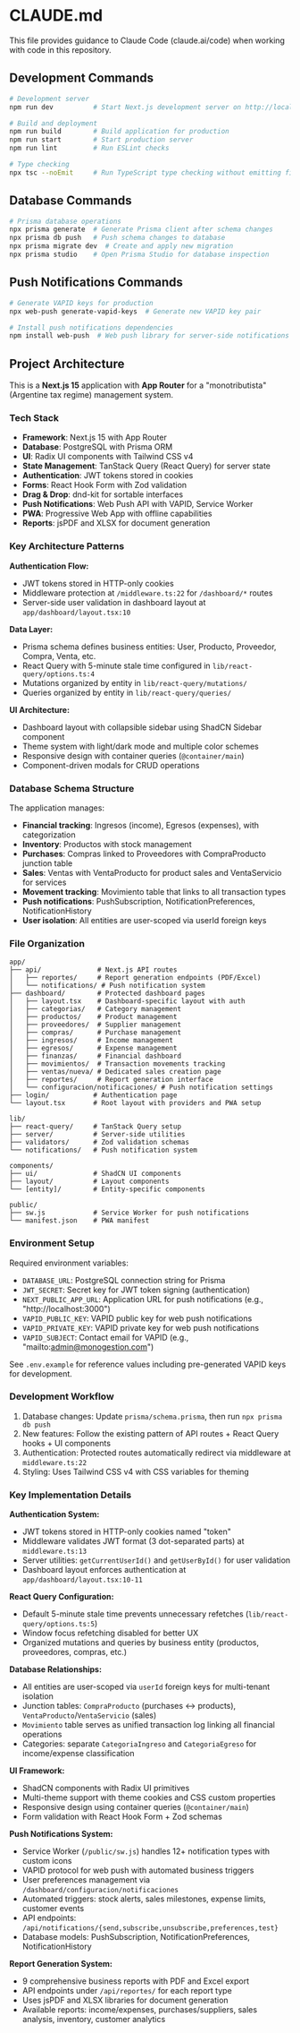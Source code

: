 # CLAUDE.md

This file provides guidance to Claude Code (claude.ai/code) when working with code in this repository.

## Development Commands

```bash
# Development server
npm run dev          # Start Next.js development server on http://localhost:3000

# Build and deployment
npm run build        # Build application for production
npm run start        # Start production server
npm run lint         # Run ESLint checks

# Type checking
npx tsc --noEmit     # Run TypeScript type checking without emitting files
```

## Database Commands

```bash
# Prisma database operations
npx prisma generate  # Generate Prisma client after schema changes
npx prisma db push   # Push schema changes to database
npx prisma migrate dev  # Create and apply new migration
npx prisma studio    # Open Prisma Studio for database inspection
```

## Push Notifications Commands

```bash
# Generate VAPID keys for production
npx web-push generate-vapid-keys  # Generate new VAPID key pair

# Install push notifications dependencies
npm install web-push  # Web push library for server-side notifications
```

## Project Architecture

This is a **Next.js 15** application with **App Router** for a "monotributista" (Argentine tax regime) management system.

### Tech Stack
- **Framework**: Next.js 15 with App Router
- **Database**: PostgreSQL with Prisma ORM
- **UI**: Radix UI components with Tailwind CSS v4
- **State Management**: TanStack Query (React Query) for server state
- **Authentication**: JWT tokens stored in cookies
- **Forms**: React Hook Form with Zod validation
- **Drag & Drop**: dnd-kit for sortable interfaces
- **Push Notifications**: Web Push API with VAPID, Service Worker
- **PWA**: Progressive Web App with offline capabilities
- **Reports**: jsPDF and XLSX for document generation

### Key Architecture Patterns

**Authentication Flow:**
- JWT tokens stored in HTTP-only cookies
- Middleware protection at `/middleware.ts:22` for `/dashboard/*` routes
- Server-side user validation in dashboard layout at `app/dashboard/layout.tsx:10`

**Data Layer:**
- Prisma schema defines business entities: User, Producto, Proveedor, Compra, Venta, etc.
- React Query with 5-minute stale time configured in `lib/react-query/options.ts:4`
- Mutations organized by entity in `lib/react-query/mutations/`
- Queries organized by entity in `lib/react-query/queries/`

**UI Architecture:**
- Dashboard layout with collapsible sidebar using ShadCN Sidebar component
- Theme system with light/dark mode and multiple color schemes
- Responsive design with container queries (`@container/main`)
- Component-driven modals for CRUD operations

### Database Schema Structure

The application manages:
- **Financial tracking**: Ingresos (income), Egresos (expenses), with categorization
- **Inventory**: Productos with stock management
- **Purchases**: Compras linked to Proveedores with CompraProducto junction table
- **Sales**: Ventas with VentaProducto for product sales and VentaServicio for services
- **Movement tracking**: Movimiento table that links to all transaction types
- **Push notifications**: PushSubscription, NotificationPreferences, NotificationHistory
- **User isolation**: All entities are user-scoped via userId foreign keys

### File Organization

```
app/
├── api/              # Next.js API routes
│   ├── reportes/     # Report generation endpoints (PDF/Excel)
│   └── notifications/ # Push notification system
├── dashboard/        # Protected dashboard pages
│   ├── layout.tsx    # Dashboard-specific layout with auth
│   ├── categorias/   # Category management
│   ├── productos/    # Product management  
│   ├── proveedores/  # Supplier management
│   ├── compras/      # Purchase management
│   ├── ingresos/     # Income management
│   ├── egresos/      # Expense management
│   ├── finanzas/     # Financial dashboard
│   ├── movimientos/  # Transaction movements tracking
│   ├── ventas/nueva/ # Dedicated sales creation page
│   ├── reportes/     # Report generation interface
│   └── configuracion/notificaciones/ # Push notification settings
├── login/           # Authentication page
└── layout.tsx       # Root layout with providers and PWA setup

lib/
├── react-query/     # TanStack Query setup
├── server/          # Server-side utilities
├── validators/      # Zod validation schemas
└── notifications/   # Push notification system

components/
├── ui/              # ShadCN UI components
├── layout/          # Layout components
└── [entity]/        # Entity-specific components

public/
├── sw.js            # Service Worker for push notifications
└── manifest.json    # PWA manifest
```

### Environment Setup

Required environment variables:
- `DATABASE_URL`: PostgreSQL connection string for Prisma
- `JWT_SECRET`: Secret key for JWT token signing (authentication)
- `NEXT_PUBLIC_APP_URL`: Application URL for push notifications (e.g., "http://localhost:3000")
- `VAPID_PUBLIC_KEY`: VAPID public key for web push notifications
- `VAPID_PRIVATE_KEY`: VAPID private key for web push notifications  
- `VAPID_SUBJECT`: Contact email for VAPID (e.g., "mailto:admin@monogestion.com")

See `.env.example` for reference values including pre-generated VAPID keys for development.

### Development Workflow

1. Database changes: Update `prisma/schema.prisma`, then run `npx prisma db push`
2. New features: Follow the existing pattern of API routes + React Query hooks + UI components
3. Authentication: Protected routes automatically redirect via middleware at `middleware.ts:22`
4. Styling: Uses Tailwind CSS v4 with CSS variables for theming

### Key Implementation Details

**Authentication System:**
- JWT tokens stored in HTTP-only cookies named "token"
- Middleware validates JWT format (3 dot-separated parts) at `middleware.ts:13`
- Server utilities: `getCurrentUserId()` and `getUserById()` for user validation
- Dashboard layout enforces authentication at `app/dashboard/layout.tsx:10-11`

**React Query Configuration:**
- Default 5-minute stale time prevents unnecessary refetches (`lib/react-query/options.ts:5`)
- Window focus refetching disabled for better UX
- Organized mutations and queries by business entity (productos, proveedores, compras, etc.)

**Database Relationships:**
- All entities are user-scoped via `userId` foreign keys for multi-tenant isolation
- Junction tables: `CompraProducto` (purchases ↔ products), `VentaProducto`/`VentaServicio` (sales)
- `Movimiento` table serves as unified transaction log linking all financial operations
- Categories: separate `CategoriaIngreso` and `CategoriaEgreso` for income/expense classification

**UI Framework:**
- ShadCN components with Radix UI primitives
- Multi-theme support with theme cookies and CSS custom properties
- Responsive design using container queries (`@container/main`)
- Form validation with React Hook Form + Zod schemas

**Push Notifications System:**
- Service Worker (`/public/sw.js`) handles 12+ notification types with custom icons
- VAPID protocol for web push with automated business triggers
- User preferences management via `/dashboard/configuracion/notificaciones`
- Automated triggers: stock alerts, sales milestones, expense limits, customer events
- API endpoints: `/api/notifications/{send,subscribe,unsubscribe,preferences,test}`
- Database models: PushSubscription, NotificationPreferences, NotificationHistory

**Report Generation System:**
- 9 comprehensive business reports with PDF and Excel export
- API endpoints under `/api/reportes/` for each report type
- Uses jsPDF and XLSX libraries for document generation
- Available reports: income/expenses, purchases/suppliers, sales analysis, inventory, customer analytics